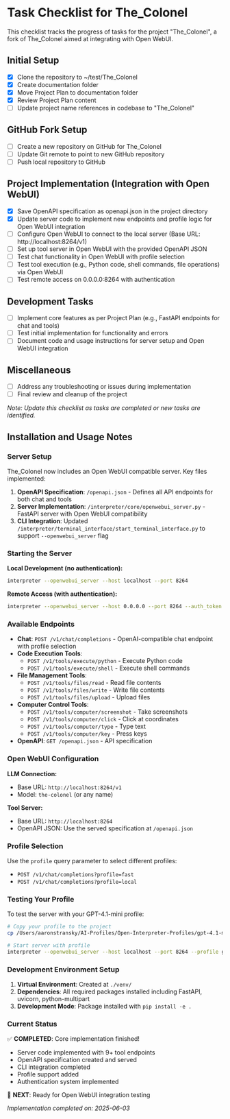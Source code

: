 # Task Checklist for The_Colonel

This checklist tracks the progress of tasks for the project "The_Colonel", a fork of The_Colonel aimed at integrating with Open WebUI.

## Initial Setup
- [x] Clone the repository to ~/test/The_Colonel
- [x] Create documentation folder
- [x] Move Project Plan to documentation folder
- [x] Review Project Plan content
- [ ] Update project name references in codebase to "The_Colonel"

## GitHub Fork Setup
- [ ] Create a new repository on GitHub for The_Colonel
- [ ] Update Git remote to point to new GitHub repository
- [ ] Push local repository to GitHub

## Project Implementation (Integration with Open WebUI)
- [x] Save OpenAPI specification as openapi.json in the project directory
- [x] Update server code to implement new endpoints and profile logic for Open WebUI integration
- [ ] Configure Open WebUI to connect to the local server (Base URL: http://localhost:8264/v1)
- [ ] Set up tool server in Open WebUI with the provided OpenAPI JSON
- [ ] Test chat functionality in Open WebUI with profile selection
- [ ] Test tool execution (e.g., Python code, shell commands, file operations) via Open WebUI
- [ ] Test remote access on 0.0.0.0:8264 with authentication

## Development Tasks
- [ ] Implement core features as per Project Plan (e.g., FastAPI endpoints for chat and tools)
- [ ] Test initial implementation for functionality and errors
- [ ] Document code and usage instructions for server setup and Open WebUI integration

## Miscellaneous
- [ ] Address any troubleshooting or issues during implementation
- [ ] Final review and cleanup of the project

*Note: Update this checklist as tasks are completed or new tasks are identified.*

## Installation and Usage Notes

### Server Setup
The_Colonel now includes an Open WebUI compatible server. Key files implemented:

1. **OpenAPI Specification**: `/openapi.json` - Defines all API endpoints for both chat and tools
2. **Server Implementation**: `/interpreter/core/openwebui_server.py` - FastAPI server with Open WebUI compatibility
3. **CLI Integration**: Updated `/interpreter/terminal_interface/start_terminal_interface.py` to support `--openwebui_server` flag

### Starting the Server

**Local Development (no authentication):**
```bash
interpreter --openwebui_server --host localhost --port 8264
```

**Remote Access (with authentication):**
```bash
interpreter --openwebui_server --host 0.0.0.0 --port 8264 --auth_token your_secure_token
```

### Available Endpoints

- **Chat**: `POST /v1/chat/completions` - OpenAI-compatible chat endpoint with profile selection
- **Code Execution Tools**: 
  - `POST /v1/tools/execute/python` - Execute Python code
  - `POST /v1/tools/execute/shell` - Execute shell commands  
- **File Management Tools**:
  - `POST /v1/tools/files/read` - Read file contents
  - `POST /v1/tools/files/write` - Write file contents
  - `POST /v1/tools/files/upload` - Upload files
- **Computer Control Tools**:
  - `POST /v1/tools/computer/screenshot` - Take screenshots
  - `POST /v1/tools/computer/click` - Click at coordinates
  - `POST /v1/tools/computer/type` - Type text
  - `POST /v1/tools/computer/key` - Press keys
- **OpenAPI**: `GET /openapi.json` - API specification

### Open WebUI Configuration

**LLM Connection:**
- Base URL: `http://localhost:8264/v1`
- Model: `the-colonel` (or any name)

**Tool Server:**
- Base URL: `http://localhost:8264`
- OpenAPI JSON: Use the served specification at `/openapi.json`

### Profile Selection
Use the `profile` query parameter to select different profiles:
- `POST /v1/chat/completions?profile=fast`
- `POST /v1/chat/completions?profile=local`

### Testing Your Profile

To test the server with your GPT-4.1-mini profile:

```bash
# Copy your profile to the project
cp /Users/aaronstransky/AI-Profiles/Open-Interpreter-Profiles/gpt-4.1-mini.py interpreter/terminal_interface/profiles/defaults/

# Start server with profile
interpreter --openwebui_server --host localhost --port 8264 --profile gpt-4.1-mini.py
```

### Development Environment Setup

1. **Virtual Environment**: Created at `./venv/`
2. **Dependencies**: All required packages installed including FastAPI, uvicorn, python-multipart
3. **Development Mode**: Package installed with `pip install -e .`

### Current Status
✅ **COMPLETED**: Core implementation finished!
- Server code implemented with 9+ tool endpoints
- OpenAPI specification created and served
- CLI integration completed
- Profile support added
- Authentication system implemented

🧪 **NEXT**: Ready for Open WebUI integration testing

*Implementation completed on: 2025-06-03*
